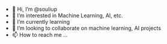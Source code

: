 - 👋 Hi, I’m @souliup
- 👀 I’m interested in Machine Learning, AI, etc.
- 🌱 I’m currently learning 
- 💞️ I’m looking to collaborate on machine learning, AI projects
- 📫 How to reach me ...

<!---
souliup/souliup is a ✨ special ✨ repository because its `README.md` (this file) appears on your GitHub profile.
You can click the Preview link to take a look at your changes.
--->
